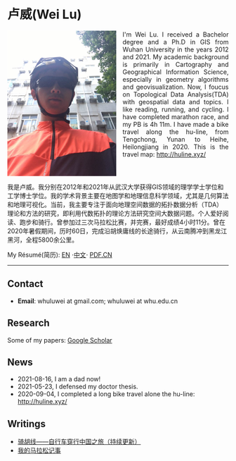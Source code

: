 # 卢威(Wei Lu)
<p style="height:330px; text-align:justify">
<img src="static/me.jpeg" style="height: 330px;float: left;margin-right:15px;"/>
I'm Wei Lu. I received a Bachelor degree and a Ph.D in GIS from Wuhan University in the years 2012 and 2021. My academic background is primarily in Cartography and Geographical Information Science, especially in geometry algorithms and geovisualization. Now, I foucus on Topological Data Analysis(TDA) with geospatial data and topics. I like reading, running, and cycling. I have completed marathon race, and my PB is 4h 11m. I have made a bike travel along the hu-line, from Tengchong, Yunan to Heihe, Heilongjiang in 2020. This is the travel map: <a href="http://huline.xyz/">http://huline.xyz/</a><br/>

我是卢威。我分别在2012年和2021年从武汉大学获得GIS领域的理学学士学位和工学博士学位。我的学术背景主要在地图学和地理信息科学领域，尤其是几何算法和地理可视化。当前，我主要专注于面向地理空间数据的拓扑数据分析（TDA）理论和方法的研究，即利用代数拓扑的理论方法研究空间大数据问题。个人爱好阅读、跑步和骑行。曾参加过三次马拉松比赛，并完赛，最好成绩4小时11分。曾在2020年暑假期间，历时60日，完成沿胡焕庸线的长途骑行，从云南腾冲到黑龙江黑河，全程5800余公里。<br/> 

My Résumé(简历): <a href="pages/resume.en.html">EN</a> &sdot;<a href="pages/resume.zh.html">中文</a>&sdot; <a href="static/resume.luwei.zh.cn.pdf">PDF.CN</a>
</p>
<hr/>

## Contact
* **Email**: whuluwei at gmail.com; whuluwei at whu.edu.cn

## Research
Some of my papers: [Google Scholar](https://scholar.google.com/citations?user=q8gtz8AAAAAJ) 

## News
* 2021-08-16, I am a dad now!
* 2021-05-23, I defensed my doctor thesis.
* 2020-09-04, I completed a long bike travel alone the hu-line: <a href="http://huline.xyz/">http://huline.xyz/</a>

## Writings
* [骑胡线——自行车穿行中国之旅（持续更新）](pages/hulineride.html)
* [我的马拉松记事](pages/mymarathon.html)
